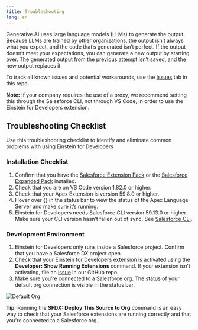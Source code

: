 ```yaml
---
title: Troubleshooting
lang: en
---
```


Generative AI uses large language models (LLMs) to generate the output. Because LLMs are trained by other organizations, the output isn’t always what you expect, and the code that’s generated isn’t perfect. If the output doesn’t meet your expectations, you can generate a new output by starting over. The generated output from the previous attempt isn’t saved, and the new output replaces it.

To track all known issues and potential workarounds, use the [Issues](https://github.com/forcedotcom/Einstein-GPT-for-Developers/issues) tab in this repo.

**Note:** If your company requires the use of a proxy, we recommend setting this through the Salesforce CLI, not through VS Code, in order to use the Einstein for Developers extension.

## Troubleshooting Checklist
Use this troubleshooting checklist to identify and eliminate common problems with using Einstein for Developers

### Installation Checklist

1. Confirm that you have the [Salesforce Extension Pack](https://marketplace.visualstudio.com/items?itemName=salesforce.salesforcedx-vscode) or the [Salesforce Expanded Pack](https://marketplace.visualstudio.com/items?itemName=salesforce.salesforcedx-vscode-expanded) installed.
2. Check that you are on VS Code version 1.82.0 or higher. 
3. Check that your Apex Extension is version 59.8.0 or higher.
4. Hover over {} in the status bar to view the status of the Apex Language Server and make sure it’s running.  
5. Einstein for Developers needs Salesforce CLI version 59.13.0 or higher. Make sure your CLI version hasn’t fallen out of sync. See [Salesforce CLI](https://developer.salesforce.com/tools/salesforcecli). 

### Development Environment

1. Einstein for Developers only runs inside a Salesforce project. Confirm that you have a Salesforce DX project open. 
2. Check that your Einstein for Developers extension is activated using the **Developer: Show Running Extensions** command. If your extension isn’t activating, file an [issue](https://github.com/forcedotcom/Einstein-GPT-for-Developers/issues) in our GitHub repo.
3. Make sure you’re connected to a Salesforce org. The status of your default org connection is visible in the status bar.


![Default Org](./images/default-org.png)


**Tip**: Running the **SFDX: Deploy This Source to Org** command is an easy way to check that your Salesforce extensions are running correctly and that you're connected to a Salesforce org.





